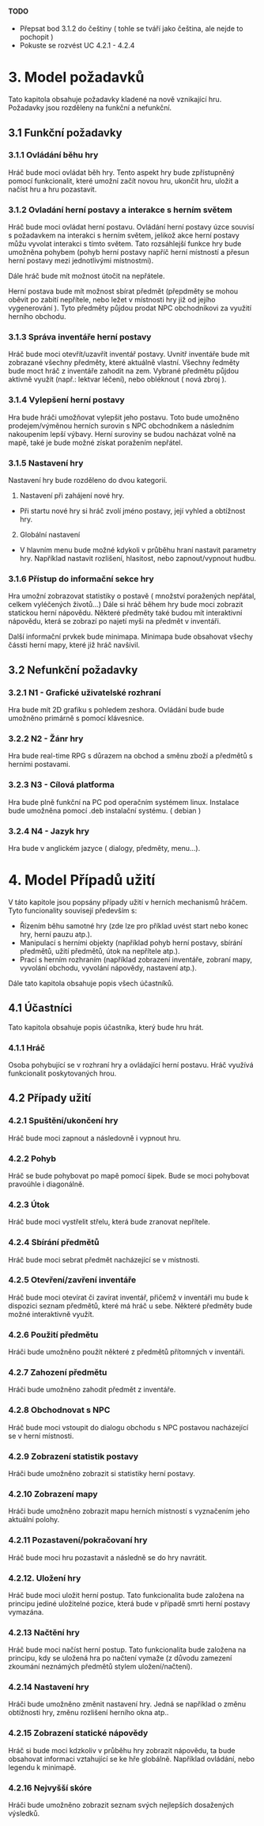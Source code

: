 #### TODO
- Přepsat bod 3.1.2 do češtiny ( tohle se tváří jako čeština, ale nejde to pochopit )
- Pokuste se rozvést UC 4.2.1 - 4.2.4



# 3\. Model požadavků
Tato kapitola obsahuje požadavky kladené na nově vznikající hru. Požadavky jsou rozděleny na funkční a nefunkční.


## 3.1 Funkční požadavky

### 3.1.1 Ovládání běhu hry
Hráč bude moci ovládat běh hry. Tento aspekt hry bude zpřístupněný pomocí funkcionalit, které umožní začít novou hru, ukončit hru, uložit a načíst hru a hru pozastavit.

### 3.1.2 Ovladání herní postavy a interakce s herním světem
Hráč bude moci ovládat herní postavu. Ovládání herní postavy úzce souvisí s požadavkem na interakci s herním světem, jelikož akce herní postavy můžu vyvolat interakci s tímto světem.
Tato rozsáhlejší funkce hry bude umožněna pohybem (pohyb herní postavy napříč herní místností a přesun herní postavy mezi jednotlivými místnostmi).  

Dále hráč bude mít možnost útočit na nepřátele.  

Herní postava bude mít možnost sbírat předmět (přepdměty se mohou oběvit po zabití nepřítele, nebo ležet v místnosti hry již od jejího vygenerování ). Tyto předměty půjdou prodat NPC obchodníkovi za využití herního obchodu.

### 3.1.3 Správa inventáře herní postavy
Hráč bude moci otevřít/uzavřít inventář postavy. Uvnitř inventáře bude mít zobrazané všechny předměty, které aktuálně vlastní. Všechny ředměty bude moct hráč z inventáře zahodit na zem. Vybrané předmětu půjdou aktivně využít (např.: lektvar léčení), nebo obléknout ( nová zbroj ).

### 3.1.4 Vylepšení herní postavy
Hra bude hráči umožňovat vylepšit jeho postavu. Toto bude umožněno prodejem/výměnou herních surovin s NPC obchodníkem a následním nakoupením lepší výbavy.  Herní suroviny se budou nacházat volně na mapě, také je bude možné získat poražením nepřátel.

### 3.1.5 Nastavení hry
Nastavení hry bude rozděleno do dvou kategorií.

1. Nastavení při zahájení nové hry.
  - Při startu nové hry si hráč zvolí jméno postavy, její vyhled a obtížnost hry.
2. Globální nastavení
  - V hlavním menu bude možné kdykoli v průběhu hraní nastavit parametry hry. Například nastavit rozlišení, hlasitost, nebo zapnout/vypnout hudbu.

### 3.1.6 Přístup do informační sekce hry
Hra umožní zobrazovat statistiky o postavě ( množství poražených nepřátal, celkem vyléčených životů...) Dále si hráč během hry bude moci zobrazit statickou herní nápovědu. Některé předměty také budou mít interaktivní nápovědu, která se zobrazí po najetí myši na předmět v inventáři.  

Další informační prvkek bude minimapa. Minimapa bude obsahovat všechy čássti herní mapy, které již hráč navšívil.

## 3.2 Nefunkční požadavky

### 3.2.1 N1 -  Grafické uživatelské rozhraní  
  Hra bude mít 2D grafiku s pohledem zeshora. Ovládání bude bude umožněno primárně s pomocí klávesnice.

### 3.2.2 N2 - Žánr hry
  Hra bude real-time RPG s důrazem na obchod a směnu zboží a předmětů s herními postavami.

### 3.2.3 N3 - Cílová platforma
Hra bude plně funkční na PC pod operačním systémem linux. Instalace bude umožněna pomocí .deb instalační systému. ( debian )

### 3.2.4 N4 - Jazyk hry
Hra bude v anglickém jazyce ( dialogy, předměty, menu...).


# 4\.  Model Případů užití
V táto kapitole jsou popsány případy užití v herních mechanismů hráčem. Tyto funcionality souvisejí především s:
- Řízením běhu samotné hry (zde lze pro příklad uvést start nebo konec hry, herní pauzu atp.).
- Manipulací s herními objekty (například pohyb herní postavy, sbírání předmětů, užití předmětů, útok na nepřítele atp.).
- Prací s herním rozhraním (například zobrazení inventáře, zobraní mapy, vyvolání obchodu, vyvolání nápovědy, nastavení atp.).

Dále tato kapitola obsahuje popis všech účastníků.

## 4.1 Účastníci
Tato kapitola obsahuje popis účastníka, který bude hru hrát.

### 4.1.1 Hráč
Osoba pohybující se v rozhraní hry a ovládající herní postavu. Hráč využívá funkcionalit poskytovaných hrou.

## 4.2 Případy užití

### 4.2.1 Spuštění/ukončení hry
Hráč bude moci zapnout a následovně i vypnout hru.

### 4.2.2 Pohyb
Hráč se bude pohybovat po mapě pomocí šipek. Bude se moci pohybovat pravoúhle i diagonálně.

### 4.2.3 Útok
Hráč bude moci vystřelit střelu, která bude zranovat nepřítele.

### 4.2.4 Sbírání předmětů
Hráč bude moci sebrat předmět nacházející se v místnosti.

### 4.2.5 Otevření/zavření inventáře
Hráč bude moci otevírat či zavírat inventář, přičemž v inventáři mu bude k dispozici seznam předmětů, které má hráč u sebe. Některé předměty bude možné interaktivně využít.

### 4.2.6 Použití předmětu
Hráči bude umožněno použít některé z předmětů přítomných v inventáři.

### 4.2.7 Zahození předmětu
Hráči bude umožněno zahodit předmět z inventáře.

### 4.2.8 Obchodnovat s NPC
Hráč bude moci vstoupit do dialogu obchodu s NPC postavou nacházející se v herní místnosti.

### 4.2.9 Zobrazení statistik postavy
Hráči bude umožněno zobrazit si statistiky herní postavy.

### 4.2.10 Zobrazení mapy
Hráči bude umožněno zobrazit mapu herních místností s vyznačením jeho aktuální polohy.

### 4.2.11 Pozastavení/pokračovaní hry
Hráč bude moci hru pozastavit a následně se do hry navrátit.

### 4.2.12. Uložení hry
Hráč bude moci uložit herní postup. Tato funkcionalita bude založena na principu jediné uložitelné pozice, která bude v případě smrti herní postavy vymazána.

### 4.2.13 Načtění hry
Hráč bude moci načíst herní postup. Tato funkcionalita bude založena na principu, kdy se uložená hra po načtení vymaže (z důvodu zamezení zkoumání neznámých předmětů stylem uložení/načtení).

### 4.2.14 Nastavení hry
Hráči bude umožněno změnit nastavení hry. Jedná se například o změnu obtížnosti hry, změnu rozlišení herního okna atp..

### 4.2.15 Zobrazení statické nápovědy
Hráč si bude moci kdzkoliv v průběhu hry zobrazit nápovědu, ta bude obsahovat informaci vztahující se ke hře globálně. Například ovládání, nebo legendu k minimapě.

### 4.2.16 Nejvyšší skóre
Hráči bude umožněno zobrazit seznam svých nejlepších dosažených výsledků.
